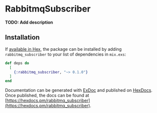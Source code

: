 # RabbitmqSubscriber

**TODO: Add description**

## Installation

If [available in Hex](https://hex.pm/docs/publish), the package can be installed
by adding `rabbitmq_subscriber` to your list of dependencies in `mix.exs`:

```elixir
def deps do
  [
    {:rabbitmq_subscriber, "~> 0.1.0"}
  ]
end
```

Documentation can be generated with [ExDoc](https://github.com/elixir-lang/ex_doc)
and published on [HexDocs](https://hexdocs.pm). Once published, the docs can
be found at [https://hexdocs.pm/rabbitmq_subscriber](https://hexdocs.pm/rabbitmq_subscriber).

